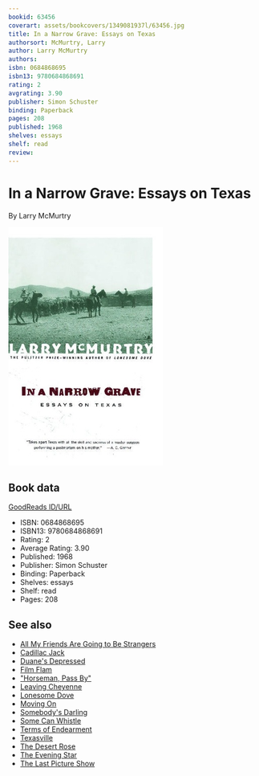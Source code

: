 ```yaml
---
bookid: 63456
coverart: assets/bookcovers/1349081937l/63456.jpg
title: In a Narrow Grave: Essays on Texas
authorsort: McMurtry, Larry
author: Larry McMurtry
authors: 
isbn: 0684868695
isbn13: 9780684868691
rating: 2
avgrating: 3.90
publisher: Simon Schuster
binding: Paperback
pages: 208
published: 1968
shelves: essays
shelf: read
review: 
---
```


# In a Narrow Grave: Essays on Texas

By Larry McMurtry

![](../../assets/bookcovers/1349081937l/63456.jpg)

## Book data

[GoodReads ID/URL](https://www.goodreads.com/book/show/63456)

- ISBN: 0684868695
- ISBN13: 9780684868691
- Rating: 2
- Average Rating: 3.90
- Published: 1968
- Publisher: Simon Schuster
- Binding: Paperback
- Shelves: essays
- Shelf: read
- Pages: 208


## See also

- [All My Friends Are Going to Be Strangers](All_My_Friends_Are_Going_to_Be_Strangers.md)
- [Cadillac Jack](Cadillac_Jack.md)
- [Duane's Depressed](Duanes_Depressed.md)
- [Film Flam](Film_Flam-_Essays_on_Hollywood.md)
- ["Horseman, Pass By"](Horseman__Pass_By.md)
- [Leaving Cheyenne](Leaving_Cheyenne.md)
- [Lonesome Dove](Lonesome_Dove.md)
- [Moving On](Moving_On.md)
- [Somebody's Darling](Somebodys_Darling.md)
- [Some Can Whistle](Some_Can_Whistle.md)
- [Terms of Endearment](Terms_of_Endearment.md)
- [Texasville](Texasville.md)
- [The Desert Rose](The_Desert_Rose.md)
- [The Evening Star](The_Evening_Star.md)
- [The Last Picture Show](The_Last_Picture_Show.md)
